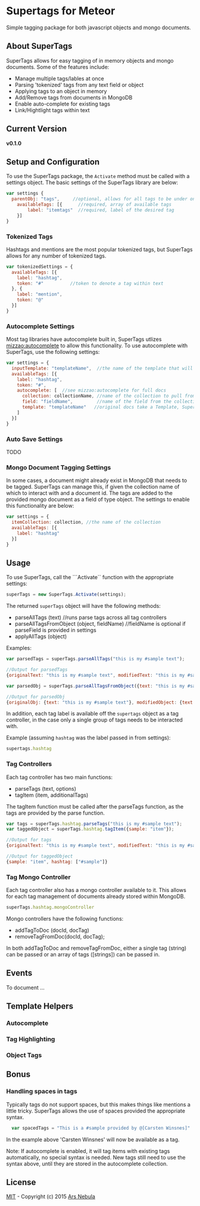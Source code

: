 # Supertags for Meteor

Simple tagging package for both javascript objects and mongo documents.

## About SuperTags

SuperTags allows for easy tagging of in memory objects and mongo documents. Some of the features include:

* Manage multiple tags/lables at once
* Parsing 'tokenized' tags from any text field or object
* Applying tags to an object in memory
* Add/Remove tags from documents in MongoDB
* Enable auto-complete for existing tags
* Link/Hightlight tags within text

## Current Version
**v0.1.0**

## Setup and Configuration

To use the SuperTags package, the ``Activate`` method must be called with a settings object. The basic settings of the SuperTags library are below:

```js
var settings {
  parentObj: "tags",     //optional, allows for all tags to be under one object
	availableTags: [{      //required, array of available tags
    	label: "itemtags"  //required, label of the desired tag
	}]
}

```

### Tokenized Tags

Hashtags and mentions are the most popular tokenized tags, but SuperTags allows for any number of tokenized tags.

```js
var tokenizedSettings = {
  availableTags: [{
    label: "hashtag",
    token: "#"          //token to denote a tag within text
  }, {
    label: "mention",
    token: "@"
  }]
}
```

### Autocomplete Settings

Most tag libraries have autocomplete built in, SuperTags utlizes [mizzao:autocomplete](https://atmospherejs.com/mizzao/autocomplete) to allow this functionality. To use autocomplete with SuperTags, use the following settings:

```js
var settings = {
  inputTemplate: "templateName",  //the name of the template that will be interacted with (e.g typed in)
  availableTags: [{
    label: "hashtag",
    token: "#",
    autocomplete: [  //see mizzao:autocomplete for full docs
      collection: collectionName, //name of the collection to pull from for autocomplete
      field: "fieldName",         //name of the field from the collection (above) to use
      template: "templateName"   //original docs take a Template, SuperTags needs a string name for the template
    ]
  }]
}
```

### Auto Save Settings

TODO

### Mongo Document Tagging Settings

In some cases, a document might already exist in MongoDB that needs to be tagged. SuperTags can manage this, if given the collection name of which to interact with and a document id. The tags are added to the provided mongo document as a field of type object. The settings to enable this functionality are below:

```js
var settings = {
  itemCollection: collection, //the name of the collection
  availableTags: [{
    label: "hashtag"
  }]
}
``` 

## Usage

To use SuperTags, call the ```Activate`` function with the appropriate settings:

```js
superTags = new SuperTags.Activate(settings);
```

The returned ``superTags`` object will have the following methods: 

* parseAllTags (text) //runs parse tags across all tag controllers
* parseAllTagsFromObject (object, fieldName) //fieldName is optional if parseField is provided in settings
* applyAllTags (object)

Examples: 

```js
var parsedTags = superTags.parseAllTags("this is my #sample text");

//Output for parsedTags
{originalText: "this is my #sample text", modifiedText: "this is my #sample text", hashtag: ["sample"]}
```

```js
var parsedObj = superTags.parseAllTagsFromObject({text: "this is my #sample text"}, "text");

//Output for parsedObj
{originalObj: {text: "this is my #sample text"}, modifiedObject: {text: "this is my #sample text"}, hashtag: ["sample"]}
```

In addition, each tag label is available off the ``supertags`` object as a tag controller, in the case only a single group of tags needs to be interacted with. 

Example (assuming ```hashtag``` was the label passed in from settings):

```js
supertags.hashtag
```

### Tag Controllers

Each tag controller has two main functions:

* parseTags (text, options)
* tagItem (item, additionalTags)

The tagItem function must be called after the parseTags function, as the tags are provided by the parse function.

```js
var tags = superTags.hashtag.parseTags("this is my #sample text");
var taggedObject = superTags.hashtag.tagItem({sample: "item"});

//Output for tags
{originalText: "this is my #sample text", modifiedText: "this is my #sample text", hashtag: ["#sample"]}

//Output for taggedObject
{sample: "item", hashtag: ["#sample"]}

```

### Tag Mongo Controller

Each tag controller also has a mongo controller available to it. This allows for each tag management of documents already stored within MongoDB.

```js
superTags.hashtag.mongoController
```

Mongo controllers have the following functions:

* addTagToDoc (docId, docTag)
* removeTagFromDoc(docId, docTag);

In both addTagToDoc and removeTagFromDoc, either a single tag (string) can be passed or an array of tags ([strings]) can be passed in. 

## Events

To document ...

## Template Helpers

### Autocomplete

### Tag Highlighting

### Object Tags 

## Bonus

### Handling spaces in tags

Typically tags do not support spaces, but this makes things like mentions a little tricky. SuperTags allows the use of spaces provided the appropriate syntax. 

```js
  var spacedTags = "This is a #sample provided by @[Carsten Winsnes]"
```

In the example above 'Carsten Winsnes' will now be available as a tag.

Note: If autocomplete is enabled, it will tag items with existing tags automatically, no special syntax is needed. New tags still need to use the syntax above, until they are stored in the autocomplete collection.

## License

[MIT](http://choosealicense.com/licenses/mit/) -
Copyright (c) 2015 [Ars Nebula](http://www.arsnebula.com)